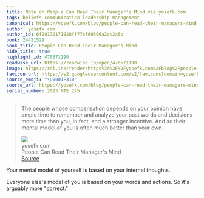 ```yaml
---
title: Note on People Can Read Their Manager's Mind via yosefk.com
tags: beliefs communication leadership management
canonical: https://yosefk.com/blog/people-can-read-their-managers-mind.html
author: yosefk.com
author_id: 6f28170171928ff77cf60306a2cc2a6b
book: 24421529
book_title: People Can Read Their Manager's Mind
hide_title: true
highlight_id: 476571190
readwise_url: https://readwise.io/open/476571190
image: https://rdl.ink/render/https%3A%2F%2Fyosefk.com%2Fblog%2Fpeople-can-read-their-managers-mind.html
favicon_url: https://s2.googleusercontent.com/s2/favicons?domain=yosefk.com
source_emoji: "\U0001F310"
source_url: https://yosefk.com/blog/people-can-read-their-managers-mind.html#:~:text=The%20people%20whose,than%20your%20own.
serial_number: 2023.NTE.245
---
```

> The people whose compensation depends on your opinion have ample time to remember and analyze your past words and decisions – more time than you, in fact, and a stronger incentive. And so their mental model of you is often much better than your own.
> <div class="quoteback-footer"><div class="quoteback-avatar"><img class="mini-favicon" src="https://s2.googleusercontent.com/s2/favicons?domain=yosefk.com"></div><div class="quoteback-metadata"><div class="metadata-inner"><span style="display:none">FROM:</span><div aria-label="yosefk.com" class="quoteback-author"> yosefk.com</div><div aria-label="People Can Read Their Manager's Mind" class="quoteback-title"> People Can Read Their Manager's Mind</div></div></div><div class="quoteback-backlink"><a target="_blank" aria-label="go to the full text of this quotation" rel="noopener" href="https://yosefk.com/blog/people-can-read-their-managers-mind.html#:~:text=The%20people%20whose,than%20your%20own." class="quoteback-arrow"> Source</a></div></div>

Your mental model of yourself is based on your internal thoughts.

Everyone else's model of you is based on your words and actions. So it's arguably more "correct."